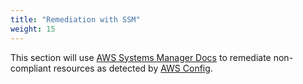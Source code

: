 ```yaml
---
title: "Remediation with SSM"
weight: 15
---
```


This section will use [AWS Systems Manager Docs](https://docs.aws.amazon.com/systems-manager/latest/userguide/systems-manager-automation.html) to remediate non-compliant resources as detected by [AWS Config](https://docs.aws.amazon.com/config/latest/developerguide/WhatIsConfig.html).